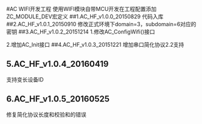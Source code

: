 
#AC WIFI开发工程
使用WIFI模块自带MCU开发在工程配置添加ZC_MODULE_DEV宏定义
##1.AC_HF_v1.0.0_20150829
代码入库
##2.AC_HF_v1.0.1_20150910
修改正式环境下domain=3，subdomain=6对应的密钥
##3.AC_HF_v1.0.2_20151214
1.修改AC_ConfigWifi()接口

2.增加AC_Init接口
##4.AC_HF_v1.0.3_20151221
增加串口简化协议2.2支持

## 5.AC_HF_v1.0.4_20160419

支持变长设备ID

## 6.AC_HF_v1.0.5_20160525

修复简化协议长度和校验和的错误



